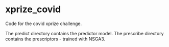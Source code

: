 # xprize_covid
Code for the covid xprize challenge.

The predict directory contains the predictor model.
The prescribe directory contains the prescriptors - trained with NSGA3.
